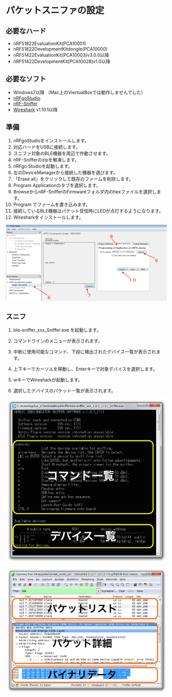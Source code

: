 # パケットスニファの設定

## 必要なハード

* nRF51822EvaluationKit(PCA10001)
* nRF51822DevelopmentKitdongle(PCA10000)
* nRF51422EvaluationKit(PCA10003)v3.0.0以降
* nRF51422DevelopmentKit(PCA10028)v1.0以降


## 必要なソフト

* Windows7以降 （Mac上のViertualBoxでは動作しませんでした）
* [nRFgoStudio](https://www.nordicsemi.com/eng/Products/Bluetooth-Smart-Bluetooth-low-energy/nRF51822)
* [nRF-Sniffer](https://www.nordicsemi.com/eng/Products/Bluetooth-Smart-Bluetooth-low-energy/nRF51822)
* [Wireshark](https://www.wireshark.org/download.html) v1.10.1以降


## 準備

1. nRFgoStudioをインストールします。
2. 対応ハードをUSBに接続します。
3. スニファ対象のBLE機器を周辺で作動させます。
4. nRF-Snifferのzipを解凍します。
5. nRFgo Studioを起動します。
6. 左のDeviceManagerから接続した機器を選びます。
7. 「Erase all」をクリックして既存のファームを削除します。
8. Program Applicationのタブを選択します。
9. BrowseからnRF-SnifferのFirmwareフォルダ内のhexファイルを選択します。
10. Program でファームを書き込みます。
11. 接続しているBLE機器はパケット受信時にLEDが点灯するようになります。
12. Wiresharkをインストールします。

![](sniffer01.png)


## スニフ


1. ble-sniffer_xxx_Sniffer.exe を起動します。
2. コマンドラインのメニューが表示されます。
3. 中断に使用可能なコマンド、下段に検出されたデバイス一覧が表示されます。


4. 上下キーでカーソルを移動し、Enterキーで対象デバイスを選択します。
5. wキーでWiresharkが起動します。
6. 選択したデバイスのパケット一覧が表示されます。

![](sniffer02.png)

![](sniffer03.png)
